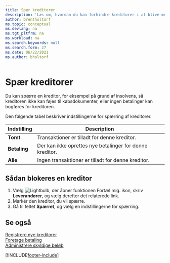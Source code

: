 ```yaml
---
title: Spær kreditorer
description: 'Læs om, hvordan du kan forhindre kreditorer i at blive medtaget i nogen transaktioner eller blot blokere for, at der kan foretages nye betalinger til dem.'
author: brentholtorf
ms.topic: conceptual
ms.devlang: na
ms.tgt_pltfrm: na
ms.workload: na
ms.search.keywords: null
ms.search.form: 27
ms.date: 06/22/2021
ms.author: bholtorf
---
```

# Spær kreditorer
Du kan spærre en kreditor, for eksempel på grund af insolvens, så kreditoren ikke kan føjes til købsdokumenter, eller ingen betalinger kan bogføres for kreditoren.

Den følgende tabel beskriver indstillingerne for spærring af kreditorer.  

|Indstilling|Description|  
|--------------------|------------|  
|**Tomt**|Transaktioner er tilladt for denne kreditor.|
|**Betaling**|Der kan ikke oprettes nye betalinger for denne kreditor.|  
|**Alle**|Ingen transaktioner er tilladt for denne kreditor.|  

## Sådan blokeres en kreditor  
1. Vælg ![Lightbulb, der åbner funktionen Fortæl mig.](media/ui-search/search_small.png "Fortæl mig, hvad du vil foretage dig") ikon, skriv **Leverandører**, og vælg derefter det relaterede link.
2. Markér den kreditor, du vil spærre.
3. Gå til feltet **Spærret**, og vælg en indstillingerne for spærring.

## Se også  
[Registrere nye kreditorer](purchasing-how-register-new-vendors.md)  
[Foretage betaling](payables-make-payments.md)  
[Administrere skyldige beløb](payables-manage-payables.md)


[!INCLUDE[footer-include](includes/footer-banner.md)]